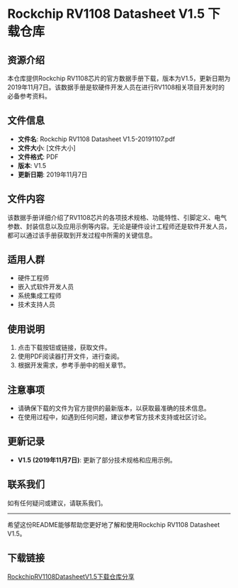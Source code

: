 # Rockchip RV1108 Datasheet V1.5 下载仓库

## 资源介绍

本仓库提供Rockchip RV1108芯片的官方数据手册下载，版本为V1.5，更新日期为2019年11月7日。该数据手册是软硬件开发人员在进行RV1108相关项目开发时的必备参考资料。

## 文件信息

- **文件名**: Rockchip RV1108 Datasheet V1.5-20191107.pdf
- **文件大小**: [文件大小]
- **文件格式**: PDF
- **版本**: V1.5
- **更新日期**: 2019年11月7日

## 文件内容

该数据手册详细介绍了RV1108芯片的各项技术规格、功能特性、引脚定义、电气参数、封装信息以及应用示例等内容。无论是硬件设计工程师还是软件开发人员，都可以通过该手册获取到开发过程中所需的关键信息。

## 适用人群

- 硬件工程师
- 嵌入式软件开发人员
- 系统集成工程师
- 技术支持人员

## 使用说明

1. 点击下载按钮或链接，获取文件。
2. 使用PDF阅读器打开文件，进行查阅。
3. 根据开发需求，参考手册中的相关章节。

## 注意事项

- 请确保下载的文件为官方提供的最新版本，以获取最准确的技术信息。
- 在使用过程中，如遇到任何问题，建议参考官方技术支持或社区讨论。

## 更新记录

- **V1.5 (2019年11月7日)**: 更新了部分技术规格和应用示例。

## 联系我们

如有任何疑问或建议，请联系我们。

---

希望这份README能够帮助您更好地了解和使用Rockchip RV1108 Datasheet V1.5。

## 下载链接

[RockchipRV1108DatasheetV1.5下载仓库分享](https://pan.quark.cn/s/c6fb73e85593)